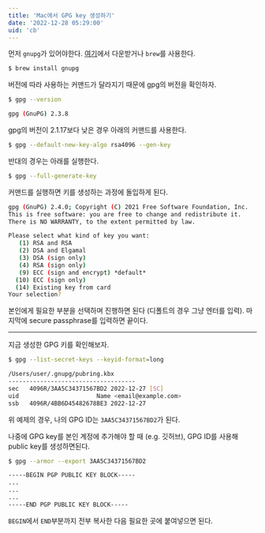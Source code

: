 ```yaml
---
title: 'Mac에서 GPG key 생성하기'
date: '2022-12-28 05:29:00'
uid: 'cb'
---
```


먼저 `gnupg`가 있어야한다. [여기](https://www.gnupg.org/download/)에서 다운받거나 `brew`를 사용한다.

```sh
$ brew install gnupg
```

버전에 따라 사용하는 커맨드가 달라지기 때문에 gpg의 버전을 확인하자.

```sh
$ gpg --version

gpg (GnuPG) 2.3.8
```

gpg의 버전이 2.1.17보다 낮은 경우 아래의 커맨드를 사용한다.

```sh
$ gpg --default-new-key-algo rsa4096 --gen-key
```

반대의 경우는 아래를 실행한다.

```sh
$ gpg --full-generate-key
```

커맨드를 실행하면 키를 생성하는 과정에 돌입하게 된다.

```sh
gpg (GnuPG) 2.4.0; Copyright (C) 2021 Free Software Foundation, Inc.
This is free software: you are free to change and redistribute it.
There is NO WARRANTY, to the extent permitted by law.

Please select what kind of key you want:
   (1) RSA and RSA
   (2) DSA and Elgamal
   (3) DSA (sign only)
   (4) RSA (sign only)
   (9) ECC (sign and encrypt) *default*
  (10) ECC (sign only)
  (14) Existing key from card
Your selection?
```

본인에게 필요한 부분을 선택하며 진행하면 된다 (디폴트의 경우 그냥 엔터를 입력). 마지막에 secure passphrase를 입력하면 끝이다.

---

지금 생성한 GPG 키를 확인해보자.

```sh
$ gpg --list-secret-keys --keyid-format=long

/Users/user/.gnupg/pubring.kbx
------------------------------------
sec   4096R/3AA5C34371567BD2 2022-12-27 [SC]
uid                      Name <email@example.com>
ssb   4096R/4BB6D45482678BE3 2022-12-27
```

위 예제의 경우, 나의 GPG ID는 `3AA5C34371567BD2`가 된다.

나중에 GPG key를 본인 계정에 추가해야 할 때 (e.g. 깃허브), GPG ID를 사용해 public key를 생성하면된다.

```sh
$ gpg --armor --export 3AA5C34371567BD2

-----BEGIN PGP PUBLIC KEY BLOCK-----
...
...
...
-----END PGP PUBLIC KEY BLOCK-----
```

`BEGIN`에서 `END`부분까지 전부 복사한 다음 필요한 곳에 붙여넣으면 된다.
